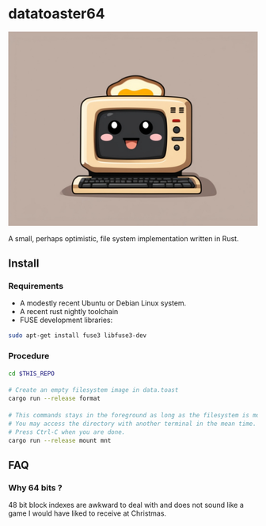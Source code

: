 # datatoaster64

![Logo](logo.jpg) 

A small, perhaps optimistic, file system implementation written in Rust.

## Install

### Requirements

  * A modestly recent Ubuntu or Debian Linux system.
  * A recent rust nightly toolchain
  * FUSE development libraries:
```sh
sudo apt-get install fuse3 libfuse3-dev
```

### Procedure

```sh
cd $THIS_REPO

# Create an empty filesystem image in data.toast
cargo run --release format

# This commands stays in the foreground as long as the filesystem is mounted.
# You may access the directory with another terminal in the mean time.
# Press Ctrl-C when you are done.
cargo run --release mount mnt
```

## FAQ

### Why 64 bits ?

48 bit block indexes are awkward to deal with and does not sound like a game I would have liked to receive at Christmas.

